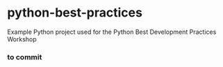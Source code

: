 # python-best-practices
Example Python project used for the Python Best Development Practices Workshop 

### to commit